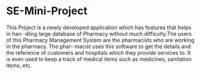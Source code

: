 # SE-Mini-Project

This Project is a newly developed application which has features that helps in han-
dling large database of Pharmacy without much difficulty.The users of this Pharmacy
Management System are the pharmacists who are working in the pharmacy. The phar-
macist uses this software to get the details and the reference of customers and hospitals
which they provide services to. It is even used to keep a track of medical items such as
medicines, sanitation items, etc.
